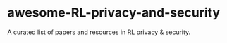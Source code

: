 # awesome-RL-privacy-and-security
 A curated list of papers and resources in RL privacy &amp; security.
